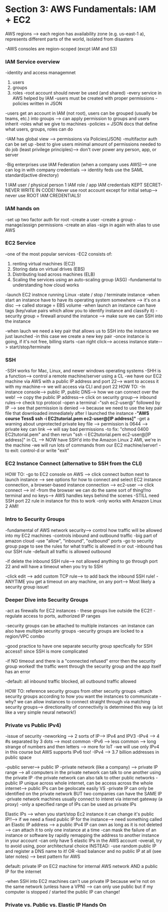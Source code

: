 # Section 3: AWS Fundamentals: IAM + EC2 

AWS regions --> each region has availability zone (e.g. us-east-1 a), represents different parts of the world, isolated from disasters

-AWS consoles are region-scoped (excpt IAM and S3)

### IAM Service overview
-identity and access managemnet
1. users
1. groups
1. roles 
-root account should never be used (and shared)
-every service in AWS helped by IAM
-users must be created with proper permissions
-policies written in JSON 

-users get an account in IAM (not root), users can be grouped (usually be teams, etc.) into groups --> can apply permission to groups and users inherit 
-roles what we give to machines 
-policies = JSON docs that define what users, groups, roles can do

-IAM has global view --> permissions via Policies(JSON)
-multifactor auth can be set up 
-best to give users minimal amount of permissions needed to do job (least privilege principles)--> don't over power any person, app, or server 

-Big enterprises use IAM Federation (when a company uses AWS)--> one can log in with company credentials --> identity feds use the SAML standard(active directory)

1 IAM user / physical person 
1 IAM role / app
IAM credentials KEPT SECRET- NEVER WRITE IN CODE!
Never use root account except for initial setup--> never use ROOT IAM CREDENTIALS! 

### IAM hands on 
-set up two factor auth for root 
-create a user 
-create a group 
-manage/assign permissions
-create an alias
-sign in again with alias to use AWS

### EC2 Service
-one of the most popular services 
-EC2 consists of:
1. renting virtual machines (EC2)
1. Storing data on virtual drives (EBS)
1. Distributing load across machines (ELB)
1. Scaling the services using an auto-scaling group (ASG)
-fundamental to understanding how cloud works 

-launch EC2 instnce running Linux
-state / stop / terminate instance
-when start an instance have to have its operating system somewhere --> it's on a disc --> called storage = EBS volume 
-when launch an instance can have tags (key/value pairs which allow you to identify instance and classify it)
-security group = firewall around the instance --> make sure we can SSH into the instance

-when lauch we need a key pair that allows us to SSH into the instance we just launched
-in this case we create a new key pair
-once instance is going, if it's not free, billing starts
-can right click--> access instance state--> start/stop/terminate

### SSH 
-SSH works for Mac, Linux, and newer windows operating systems 
-SHH is a function--> control a remote machine/server using a CL 
-we have our EC2 machine via AWS with a public IP address and port 22--> want to access it with my machine--> we will access via CLI and port 22 
HOW TO:
-In instance console--> public IP, public DNS--> how we can connect over the web! --> copy the public IP address--> click on security group--> inbound rules--> check tcp protocol 
-open a terminal 
-"ssh ec2-user@" followed by IP --> see that permission is denied --> because we need to use the key pair file that downloaded immediately after I launched the instance 
-**"AWS course Tess$ ssh -i EC2tutorial.pem ec2-user@[IP address]"**
-get a warning about unprotected private key file --> permission is 0644 --> private key can link --> will say bad permissions
-to fix: "chmod 0400 EC2tutorial.pem" and then rerun "ssh -i EC2tutorial.pem ec2-user@[IP address]" in CL --> NOW have SSH'd into the Amazon Linux 2 AMI, we're in the machine 
-we will run lots of commands from our EC2 machine/server! 
-to exit: control-d or write "exit" 

### EC2 Instance Connect (alternative to SSH from the CLI)
HOW TO:
-go to EC2 console on AWS --> click connect button next to launch instance --> see options for how to connect and select EC2 instance connection, a browser-based instance connection --> ec2-user --> click connect --> in! 
-from the browser we can do the same sort of thing!!no terminal and no keys--> AWS handles keys behind the scenes 
-STILL need SSH port 22 rule in instance for this to work
-only works with Amazon Linux 2 AMI!

### Intro to Security Groups
-fundamental of AWS network security--> control how traffic will be allowed into my EC2 machines
-controls inbound and outbound traffic 
-big part of amazon cloud 
-use "allow", "inbound", "outbound" ports 
-go to security group page to see the rules for what traffic is allowed in or out 
-inbound has our SSH rule
-default all traffic is allowed outbound

-if delete the inbound SSH rule--> not allowed anything to go through port 22 and will have a timeout when you try to SSH

-click edit --> add custom TCP rule--> to add back the inbound SSH rule! 
-ANYTIME you get a timeout on any machine, on any port--> Most likely a security group issue!

### Deeper Dive into Security Groups 
-act as firewalls for EC2 instances - these groups live outside the EC2!!
-regulate access to ports, authorized IP ranges 

-security groups can be attached to multiple instances
-an instance can also have multiple security groups 
-security groups are locked to a region/VPC combo

-good practice to have one separate security group specfically for SSH access!! since SSH is more complicated 

-if NO timeout and there is a "connected refused" error then the security group worked! the traffic went through the security group and the app itself has an error 

-default: all inbound traffic blocked, all outbound traffic allowed

HOW TO: reference security groups from other security groups 
-attach security groups according to how you want the instances to communicate
-why? we can allow instances to connect straight through via matching security groups--> directionality of connectivity is determined this way (a lot like a very simple neural network!)

### Private vs Public IPv4)
-issue of security 
-neworking --> 2 sorts of IP--> IPv4 and IPV3
-IPv4 --> 4 #s separated by 3 dots --> most common 
-IPv6 --> less common --> long strange of numbers and then letters --> more for IoT
-we will use only IPv4 in this course but AWS supports IPv6 too!
-IPv4 --> 3.7 billion addresses in public space

-public server--> public IP
-private network (like a company) --> private IP range --> all computers in the private network can talk to one another using the private IP 
-the private network can also talk to other public networks
-public IP unique across whole internet, can be access across the whole internet--> public IPs can be geolocate easily 
VS
-private IP can only be identified on the private network BUT two companies can have the SAME IP
-private network machines usually connect to interet via internet gateway (a proxy)
-only a specified range of IPs can be used as private IPs 

Elastic IPs --> when you start/stop Ec2 instance it can change it's public IP!!--> if we need a fixed public IP for the instance--> need something called an Elastic IP address --> a public IPv4 IP can own as long as it is not deleted --> can attach it to only one instance at a time 
-can mask the failure of an instance or software by rapidly remapping the address to another instance in your account 
-can only have 5 elastic IPs in the AWS account
-overall, try to avoid using, poor architectural choice
INSTEAD:
-use random public IP and register a DNS name to it! 
OR
-load balancer and no public IP at all (see later notes) --> best pattern for AWS

default: private IP on EC2 machine for internal AWS network AND a public IP for the internet 

-when SSH into EC2 machines can't use private IP because we're not on the same network (unless have a VPN) --> can only use public but if my computer is stopped / started the public IP can change! 

### Private vs. Public vs. Elastic IP Hands On 
